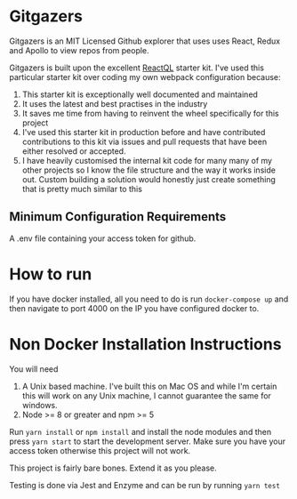 
# Gitgazers

Gitgazers is an MIT Licensed Github explorer that uses uses React, Redux and Apollo to view repos from people.

Gitgazers is built upon the excellent [ReactQL](https://reactql.org/) starter kit. I've used this particular starter kit over coding my own webpack configuration because:

1. This starter kit is exceptionally well documented and maintained
2. It uses the latest and best practises in the industry
3. It saves me time from having to reinvent the wheel specifically for this project
4. I've used this starter kit in production before and have contributed contributions to this kit via issues and pull requests that have been either resolved or accepted.
5. I have heavily customised the internal kit code for many many of my other projects so I know the file structure and the way it works inside out. Custom building a solution would honestly just create something that is pretty much similar to this

## Minimum Configuration Requirements

A .env file containing your access token for github. 

# How to run

If you have docker installed, all you need to do is run `docker-compose up` and then navigate to port 4000 on the IP you have configured docker to.

# Non Docker Installation Instructions

You will need  

1. A Unix based machine. I've built this on Mac OS and while I'm certain this will work on any Unix machine, I cannot guarantee the same for windows.
2. Node >= 8 or greater and npm >= 5

Run `yarn install` or `npm install` and install the node modules and then press `yarn start` to start the development server. Make sure you have your access token otherwise this project will not work.

This project is fairly bare bones. Extend it as you please. 

Testing is done via Jest and Enzyme and can be run by running `yarn test`  



